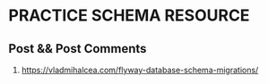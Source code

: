 # PRACTICE SCHEMA RESOURCE

## Post && Post Comments

1. https://vladmihalcea.com/flyway-database-schema-migrations/